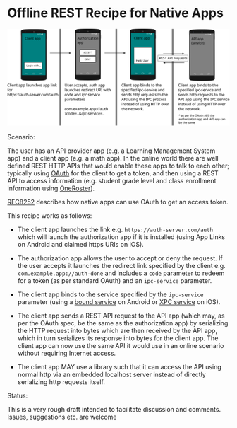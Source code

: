 # Offline REST Recipe for Native Apps

![Diagram](img/offline-rest-flow-a.svg "FlowDiagram")

Scenario: 

The user has an API provider app (e.g. a Learning Management System app) and a client app (e.g. a math app). In the online world there are well defined REST HTTP APIs that would enable these apps to talk to each other; typically using [OAuth](https://oauth.net/2/) for the client to get a token, and then using a REST API to access information (e.g. student grade level and class enrollment information using [OneRoster](https://www.1edtech.org/standards/oneroster)).

[RFC8252](https://datatracker.ietf.org/doc/html/rfc8252) describes how native apps can use OAuth to get an access token.

This recipe works as follows:

* The client app launches the link e.g. ```https://auth-server.com/auth``` which will launch the authorization app if it is installed (using App Links on Android and claimed https URIs on iOS).

* The authorization app allows the user to accept or deny the request. If the user accepts it launches the redirect link specified by the client e.g. ```com.example.app://auth-done``` and includes a ```code``` parameter to redeem for a token (as per standard OAuth) and an ```ipc-service``` parameter.

* The client app binds to the service specified by the ```ipc-service``` parameter (using a [bound service](https://developer.android.com/develop/background-work/services/bound-services) on Android or [XPC service](https://developer.apple.com/documentation/xpc) on iOS).

* The client app sends a REST API request to the API app (which may, as per the OAuth spec, be the same as the authorization app) by serializing the HTTP request into bytes which are then received by the API app, which in turn serializes its response into bytes for the client app. The client app can now use the same API it would use in an online scenario without requiring Internet access.

* The client app MAY use a library such that it can access the API using normal http via an embedded localhost server instead of directly serializing http requests itself.

Status:

This is a very rough draft intended to facilitate discussion and comments. Issues, suggestions etc. are welcome

